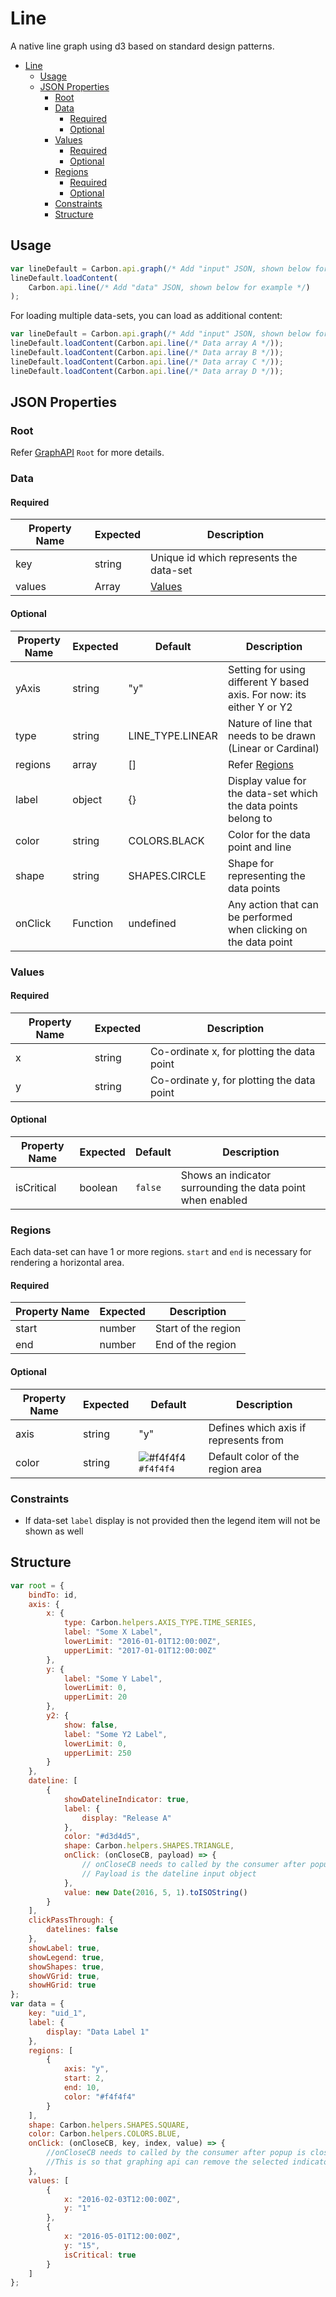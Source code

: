 # Line

A native line graph using d3 based on standard design patterns.

-   [Line](#line)
    -   [Usage](#usage)
    -   [JSON Properties](#json-properties)
        -   [Root](#root)
        -   [Data](#data)
            -   [Required](#required)
            -   [Optional](#optional)
        -   [Values](#values)
            -   [Required](#required-1)
            -   [Optional](#optional-1)
        -   [Regions](#regions)
            -   [Required](#required-2)
            -   [Optional](#optional-2)
        -   [Constraints](#constraints)
        -   [Structure](#structure)

## Usage

```javascript
var lineDefault = Carbon.api.graph(/* Add "input" JSON, shown below for example */);
lineDefault.loadContent(
    Carbon.api.line(/* Add "data" JSON, shown below for example */)
);
```

For loading multiple data-sets, you can load as additional content:

```javascript
var lineDefault = Carbon.api.graph(/* Add "input" JSON, shown below for example */);
lineDefault.loadContent(Carbon.api.line(/* Data array A */));
lineDefault.loadContent(Carbon.api.line(/* Data array B */));
lineDefault.loadContent(Carbon.api.line(/* Data array C */));
lineDefault.loadContent(Carbon.api.line(/* Data array D */));
```

## JSON Properties

### Root

Refer [GraphAPI](../core/GraphAPI.md) `Root` for more details.

### Data

#### Required

| Property Name | Expected | Description                             |
| ------------- | -------- | --------------------------------------- |
| key           | string   | Unique id which represents the data-set |
| values        | Array    | [Values](#values)                       |

#### Optional

| Property Name | Expected | Default          | Description                                                           |
| ------------- | -------- | ---------------- | --------------------------------------------------------------------- |
| yAxis         | string   | "y"              | Setting for using different Y based axis. For now: its either Y or Y2 |
| type          | string   | LINE_TYPE.LINEAR | Nature of line that needs to be drawn (Linear or Cardinal)            |
| regions       | array    | []               | Refer [Regions](#regions)                                             |
| label         | object   | {}               | Display value for the data-set which the data points belong to        |
| color         | string   | COLORS.BLACK     | Color for the data point and line                                     |
| shape         | string   | SHAPES.CIRCLE    | Shape for representing the data points                                |
| onClick       | Function | undefined        | Any action that can be performed when clicking on the data point      |

### Values

#### Required

| Property Name | Expected | Description                                |
| ------------- | -------- | ------------------------------------------ |
| x             | string   | Co-ordinate x, for plotting the data point |
| y             | string   | Co-ordinate y, for plotting the data point |

#### Optional

| Property Name | Expected | Default | Description                                                |
| ------------- | -------- | ------- | ---------------------------------------------------------- |
| isCritical    | boolean  | `false` | Shows an indicator surrounding the data point when enabled |

### Regions

Each data-set can have 1 or more regions. `start` and `end` is necessary for rendering a horizontal area.

#### Required

| Property Name | Expected | Description         |
| ------------- | -------- | ------------------- |
| start         | number   | Start of the region |
| end           | number   | End of the region   |

#### Optional

| Property Name | Expected | Default                                                            | Description                           |
| ------------- | -------- | ------------------------------------------------------------------ | ------------------------------------- |
| axis          | string   | "y"                                                                | Defines which axis if represents from |
| color         | string   | ![#f4f4f4](https://placehold.it/15/f4f4f4/000000?text=+) `#f4f4f4` | Default color of the region area      |

### Constraints

-   If data-set `label` display is not provided then the legend item will not be shown as well

## Structure

```javascript
var root = {
    bindTo: id,
    axis: {
        x: {
            type: Carbon.helpers.AXIS_TYPE.TIME_SERIES,
            label: "Some X Label",
            lowerLimit: "2016-01-01T12:00:00Z",
            upperLimit: "2017-01-01T12:00:00Z"
        },
        y: {
            label: "Some Y Label",
            lowerLimit: 0,
            upperLimit: 20
        },
        y2: {
            show: false,
            label: "Some Y2 Label",
            lowerLimit: 0,
            upperLimit: 250
        }
    },
    dateline: [
        {
            showDatelineIndicator: true,
            label: {
                display: "Release A"
            },
            color: "#d3d4d5",
            shape: Carbon.helpers.SHAPES.TRIANGLE,
            onClick: (onCloseCB, payload) => {
                // onCloseCB needs to called by the consumer after popup is closed;
                // Payload is the dateline input object
            },
            value: new Date(2016, 5, 1).toISOString()
        }
    ],
    clickPassThrough: {
        datelines: false
    },
    showLabel: true,
    showLegend: true,
    showShapes: true,
    showVGrid: true,
    showHGrid: true
};
var data = {
    key: "uid_1",
    label: {
        display: "Data Label 1"
    },
    regions: [
        {
            axis: "y",
            start: 2,
            end: 10,
            color: "#f4f4f4"
        }
    ],
    shape: Carbon.helpers.SHAPES.SQUARE,
    color: Carbon.helpers.COLORS.BLUE,
    onClick: (onCloseCB, key, index, value) => {
        //onCloseCB needs to called by the consumer after popup is closed;
        //This is so that graphing api can remove the selected indicator from data point
    },
    values: [
        {
            x: "2016-02-03T12:00:00Z",
            y: "1"
        },
        {
            x: "2016-05-01T12:00:00Z",
            y: "15",
            isCritical: true
        }
    ]
};
```
